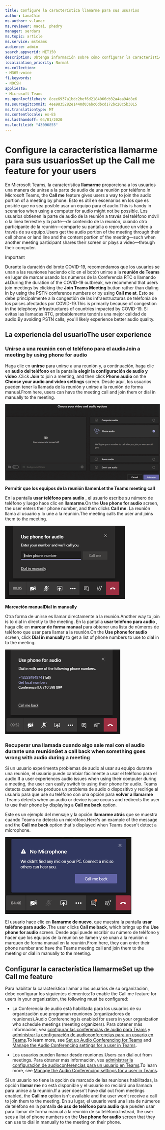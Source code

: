 ```yaml
---
title: Configure la característica llamarme para sus usuarios
author: LanaChin
ms.author: v-lanac
ms.reviewer: macai, phedry
manager: serdars
ms.topic: article
ms.service: msteams
audience: admin
search.appverid: MET150
description: Obtenga información sobre cómo configurar la característica llamarme en Teams para que los usuarios puedan unirse a la parte de audio por teléfono en escenarios en los que es posible que no se pueda usar el equipo para el audio.
localization_priority: Normal
ms.collection:
- M365-voice
f1.keywords:
- NOCSH
appliesto:
- Microsoft Teams
ms.openlocfilehash: 8cee6937a1bdc2bef6d2184066cb32a4aa94d8e6
ms.sourcegitcommit: 4ee9835282e1440d03abc6dbcd172bc20c5b3015
ms.translationtype: MT
ms.contentlocale: es-ES
ms.lasthandoff: 04/01/2020
ms.locfileid: "43096855"
---
```

# <a name="set-up-the-call-me-feature-for-your-users"></a><span data-ttu-id="91fab-103">Configure la característica llamarme para sus usuarios</span><span class="sxs-lookup"><span data-stu-id="91fab-103">Set up the Call me feature for your users</span></span>

<span data-ttu-id="91fab-104">En Microsoft Teams, la característica **llamarme** proporciona a los usuarios una manera de unirse a la parte de audio de una reunión por teléfono.</span><span class="sxs-lookup"><span data-stu-id="91fab-104">In Microsoft Teams, the **Call me** feature gives users a way to join the audio portion of a meeting by phone.</span></span> <span data-ttu-id="91fab-105">Esto es útil en escenarios en los que es posible que no sea posible usar un equipo para el audio.</span><span class="sxs-lookup"><span data-stu-id="91fab-105">This is handy in scenarios when using a computer for audio might not be possible.</span></span> <span data-ttu-id="91fab-106">Los usuarios obtienen la parte de audio de la reunión a través del teléfono móvil o la línea terrestre y la parte&mdash;de contenido de la reunión, cuando otro participante de la reunión&mdash;comparte su pantalla o reproduce un vídeo a través de su equipo.</span><span class="sxs-lookup"><span data-stu-id="91fab-106">Users get the audio portion of the meeting through their cell phone or land line and the content portion of the meeting&mdash;such when another meeting participant shares their screen or plays a video&mdash;through their computer.</span></span>

> [!IMPORTANT]
> <span data-ttu-id="91fab-107">Durante la duración del brote COVID-19, recomendamos que los usuarios se unan a las reuniones haciendo clic en el botón unirse a la **reunión de Teams** en lugar de marcar usando los números de la Conferencia RTC o llamando **al**</strong>.</span><span class="sxs-lookup"><span data-stu-id="91fab-107">During the duration of the COVID-19 outbreak, we recommend that users join meetings by clicking the **Join Teams Meeting** button rather than dialing in by using the PSTN conference numbers or by using **Call me at**</strong>.</span></span> <span data-ttu-id="91fab-108">Esto se debe principalmente a la congestión de las infraestructuras de telefonía de los países afectados por COVID-19.</span><span class="sxs-lookup"><span data-stu-id="91fab-108">This is primarily because of congestion in the telephony infrastructures of countries impacted by COVID-19.</span></span> <span data-ttu-id="91fab-109">Si evitas las llamadas RTC, probablemente tendrás una mejor calidad de audio.</span><span class="sxs-lookup"><span data-stu-id="91fab-109">By avoiding PSTN calls, you'll likely experience better audio quality.</span></span> 

## <a name="the-user-experience"></a><span data-ttu-id="91fab-110">La experiencia del usuario</span><span class="sxs-lookup"><span data-stu-id="91fab-110">The user experience</span></span>

### <a name="join-a-meeting-by-using-phone-for-audio"></a><span data-ttu-id="91fab-111">Unirse a una reunión con el teléfono para el audio</span><span class="sxs-lookup"><span data-stu-id="91fab-111">Join a meeting by using phone for audio</span></span>

<span data-ttu-id="91fab-112">Haga clic en **unirse** para unirse a una reunión y, a continuación, haga clic en **audio del teléfono** en la pantalla **elegir la configuración de audio y vídeo** .</span><span class="sxs-lookup"><span data-stu-id="91fab-112">Click **Join** to join a meeting, and then click **Phone audio** on the  **Choose your audio and video settings** screen.</span></span> <span data-ttu-id="91fab-113">Desde aquí, los usuarios pueden tener la llamada de la reunión y unirse a la reunión de forma manual.</span><span class="sxs-lookup"><span data-stu-id="91fab-113">From here, users can have the meeting call and join them or dial in manually to the meeting.</span></span>

![Captura de pantalla de la opción audio del teléfono](media/set-up-the-call-me-feature-for-your-users-phone-audio.png)

<span data-ttu-id="91fab-115">**Permitir que los equipos de la reunión llamen**</span><span class="sxs-lookup"><span data-stu-id="91fab-115">**Let the Teams meeting call**</span></span>

<span data-ttu-id="91fab-116">En la pantalla **usar teléfono para audio** , el usuario escribe su número de teléfono y luego hace clic en **llamarme**.</span><span class="sxs-lookup"><span data-stu-id="91fab-116">On the **Use phone for audio** screen, the user enters their phone number, and then clicks **Call me**.</span></span> <span data-ttu-id="91fab-117">La reunión llama al usuario y lo une a la reunión.</span><span class="sxs-lookup"><span data-stu-id="91fab-117">The meeting calls the user and joins them to the meeting.</span></span>

![Captura de pantalla de la opción llamarme en la pantalla usar teléfono para audio](media/set-up-the-call-me-feature-for-your-users-call-me.png)

<span data-ttu-id="91fab-119">**Marcación manual**</span><span class="sxs-lookup"><span data-stu-id="91fab-119">**Dial in manually**</span></span>

<span data-ttu-id="91fab-120">Otra forma de unirse es llamar directamente a la reunión.</span><span class="sxs-lookup"><span data-stu-id="91fab-120">Another way to join is to dial in directly to the meeting.</span></span> <span data-ttu-id="91fab-121">En la pantalla **usar teléfono para audio** , haga clic en **marcar de forma manual** para obtener una lista de números de teléfono que usar para llamar a la reunión.</span><span class="sxs-lookup"><span data-stu-id="91fab-121">On the **Use phone for audio** screen, click **Dial in manually** to get a list of phone numbers to use to dial in to the meeting.</span></span>

![Captura de pantalla de la opción de marcado manual](media/set-up-the-call-me-feature-for-your-users-dial-in.png)

### <a name="get-a-call-back-when-something-goes-wrong-with-audio-during-a-meeting"></a><span data-ttu-id="91fab-123">Recuperar una llamada cuando algo sale mal con el audio durante una reunión</span><span class="sxs-lookup"><span data-stu-id="91fab-123">Get a call back when something goes wrong with audio during a meeting</span></span>

<span data-ttu-id="91fab-124">Si un usuario experimenta problemas de audio al usar su equipo durante una reunión, el usuario puede cambiar fácilmente a usar el teléfono para el audio.</span><span class="sxs-lookup"><span data-stu-id="91fab-124">If a user experiences audio issues when using their computer during a meeting, the user can easily switch to using their phone for audio.</span></span> <span data-ttu-id="91fab-125">Teams detecta cuando se produce un problema de audio o dispositivo y redirige al usuario para que use su teléfono con una opción para **volver a llamarme** .</span><span class="sxs-lookup"><span data-stu-id="91fab-125">Teams detects when an audio or device issue occurs and redirects the user to use their phone by displaying a **Call me back** option.</span></span>

<span data-ttu-id="91fab-126">Este es un ejemplo del mensaje y la opción **llamarme atrás** que se muestra cuando Teams no detecta un micrófono.</span><span class="sxs-lookup"><span data-stu-id="91fab-126">Here's an example of the message and the **Call me back** option that's displayed when Teams doesn't detect a microphone.</span></span>

![Captura de pantalla de la opción llamarme atrás](media/set-up-the-call-me-feature-for-your-users-no-mic.PNG)

<span data-ttu-id="91fab-128">El usuario hace clic en **llamarme de nuevo**, que muestra la pantalla **usar teléfono para audio** .</span><span class="sxs-lookup"><span data-stu-id="91fab-128">The user clicks **Call me back**, which brings up the **Use phone for audio** screen.</span></span> <span data-ttu-id="91fab-129">Desde aquí puede escribir su número de teléfono y hacer que los equipos de la reunión se llamen y se unan a la reunión o marquen de forma manual en la reunión.</span><span class="sxs-lookup"><span data-stu-id="91fab-129">From here, they can enter their phone number and have the Teams meeting call and join them to the meeting or dial in manually to the meeting.</span></span>

## <a name="set-up-the-call-me-feature"></a><span data-ttu-id="91fab-130">Configurar la característica llamarme</span><span class="sxs-lookup"><span data-stu-id="91fab-130">Set up the Call me feature</span></span>

<span data-ttu-id="91fab-131">Para habilitar la característica llamar a los usuarios de su organización, debe configurar los siguientes elementos:</span><span class="sxs-lookup"><span data-stu-id="91fab-131">To enable the Call me feature for users in your organization, the following must be configured:</span></span>

- <span data-ttu-id="91fab-132">La Conferencia de audio está habilitada para los usuarios de su organización que programan reuniones (organizadores de reuniones).</span><span class="sxs-lookup"><span data-stu-id="91fab-132">Audio Conferencing is enabled for users in your organization who schedule meetings (meeting organizers).</span></span> <span data-ttu-id="91fab-133">Para obtener más información, vea [configurar las conferencias de audio para Teams](set-up-audio-conferencing-in-teams.md) y [administrar la configuración de audioconferencias para un usuario en Teams](manage-the-audio-conferencing-settings-for-a-user-in-teams.md).</span><span class="sxs-lookup"><span data-stu-id="91fab-133">To learn more, see [Set up Audio Conferencing for Teams](set-up-audio-conferencing-in-teams.md) and [Manage the Audio Conferencing settings for a user in Teams](manage-the-audio-conferencing-settings-for-a-user-in-teams.md).</span></span>

- <span data-ttu-id="91fab-134">Los usuarios pueden llamar desde reuniones.</span><span class="sxs-lookup"><span data-stu-id="91fab-134">Users can dial out from meetings.</span></span> <span data-ttu-id="91fab-135">Para obtener más información, vea [administrar la configuración de audioconferencias para un usuario en Teams](manage-the-audio-conferencing-settings-for-a-user-in-teams.md).</span><span class="sxs-lookup"><span data-stu-id="91fab-135">To learn more, see [Manage the Audio Conferencing settings for a user in Teams](manage-the-audio-conferencing-settings-for-a-user-in-teams.md).</span></span>

<span data-ttu-id="91fab-136">Si un usuario no tiene la opción de marcado de las reuniones habilitadas, la opción **llamar me** no está disponible y el usuario no recibirá una llamada para unirse a la reunión.</span><span class="sxs-lookup"><span data-stu-id="91fab-136">If a user doesn't have dial out from meetings enabled, the **Call me** option isn't available and the user won't receive a call to join them to the meeting.</span></span> <span data-ttu-id="91fab-137">En su lugar, el usuario verá una lista de números de teléfono en la pantalla **de uso de teléfono para audio** que pueden usar para llamar de forma manual a la reunión de su teléfono.</span><span class="sxs-lookup"><span data-stu-id="91fab-137">Instead, the user sees a list of phone numbers on the **Use phone for audio** screen that they can use to dial in manually to the meeting on their phone.</span></span>
